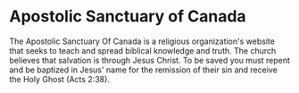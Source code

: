 # Apostolic Sanctuary of Canada

The Apostolic Sanctuary Of Canada is a religious organization's website that seeks to teach and spread biblical knowledge and truth. The church believes that salvation is through Jesus Christ. To be saved you must repent and be baptized in Jesus' name for the remission of their sin and receive the Holy Ghost (Acts 2:38).
